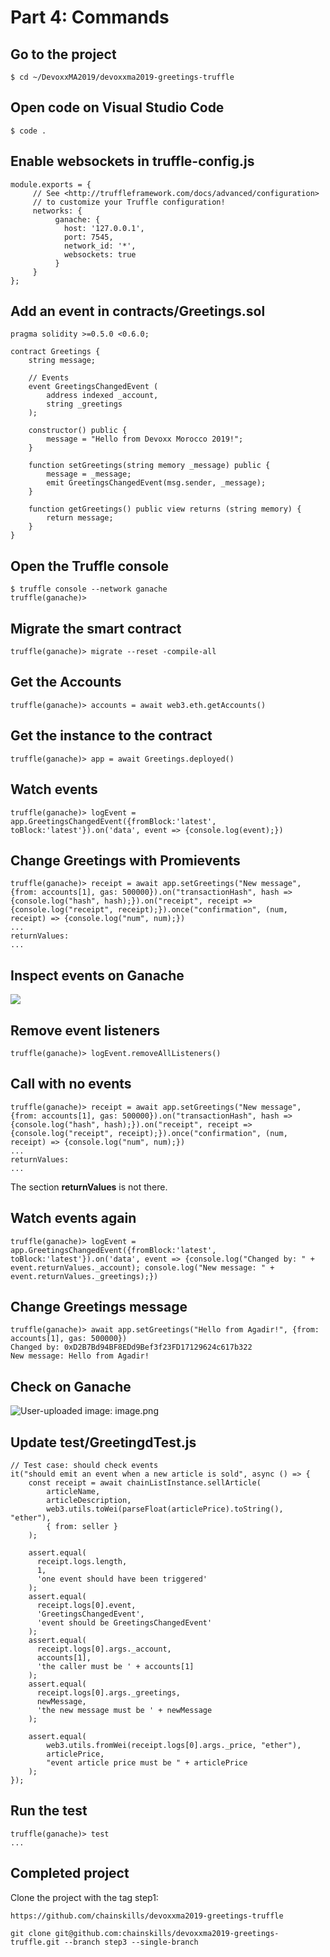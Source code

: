 # Part 4: Commands

## Go to the project


    $ cd ~/DevoxxMA2019/devoxxma2019-greetings-truffle


## Open code on Visual Studio Code


    $ code .


## Enable websockets in truffle-config.js


    module.exports = {
         // See <http://truffleframework.com/docs/advanced/configuration>
         // to customize your Truffle configuration!
         networks: {
              ganache: {
                host: '127.0.0.1',
                port: 7545,
                network_id: '*',
                websockets: true
              }
         }
    };


## Add an event in contracts/Greetings.sol


    pragma solidity >=0.5.0 <0.6.0;
    
    contract Greetings {
        string message;
    
        // Events
        event GreetingsChangedEvent (
            address indexed _account,
            string _greetings
        );
    
        constructor() public {
            message = "Hello from Devoxx Morocco 2019!";
        }
    
        function setGreetings(string memory _message) public {
            message = _message;
            emit GreetingsChangedEvent(msg.sender, _message);
        }
    
        function getGreetings() public view returns (string memory) {
            return message;
        }
    }


## Open the Truffle console


    $ truffle console --network ganache
    truffle(ganache)> 


## Migrate the smart contract


    truffle(ganache)> migrate --reset -compile-all


## Get the Accounts


    truffle(ganache)> accounts = await web3.eth.getAccounts()


## Get the instance to the contract


    truffle(ganache)> app = await Greetings.deployed()


## Watch events


    truffle(ganache)> logEvent = app.GreetingsChangedEvent({fromBlock:'latest', toBlock:'latest'}).on('data', event => {console.log(event);})


## Change Greetings with Promievents


    truffle(ganache)> receipt = await app.setGreetings("New message", {from: accounts[1], gas: 500000}).on("transactionHash", hash => {console.log("hash", hash);}).on("receipt", receipt => {console.log("receipt", receipt);}).once("confirmation", (num, receipt) => {console.log("num", num);})
    ...
    returnValues:
    ...


## Inspect events on Ganache
![](https://paper-attachments.dropbox.com/s_FFDD014BD994F34BAC98AE5DF07025E53AB55A56EA777412D74A6A198A1DB435_1572777346571_image.png)



## Remove event listeners


    truffle(ganache)> logEvent.removeAllListeners()


## Call with no events


    truffle(ganache)> receipt = await app.setGreetings("New message", {from: accounts[1], gas: 500000}).on("transactionHash", hash => {console.log("hash", hash);}).on("receipt", receipt => {console.log("receipt", receipt);}).once("confirmation", (num, receipt) => {console.log("num", num);})
    ...
    returnValues:
    ...

The section **returnValues** is not there.

## Watch events again


    truffle(ganache)> logEvent = app.GreetingsChangedEvent({fromBlock:'latest', toBlock:'latest'}).on('data', event => {console.log("Changed by: " + event.returnValues._account); console.log("New message: " + event.returnValues._greetings);})


## Change Greetings message


    truffle(ganache)> await app.setGreetings("Hello from Agadir!", {from: accounts[1], gas: 500000})
    Changed by: 0xD2B7Bd94BF8EDd9Bef3f23FD17129624c617b322
    New message: Hello from Agadir!


## Check on Ganache


![User-uploaded image: image.png](https://paper-attachments.dropbox.com/s_FFDD014BD994F34BAC98AE5DF07025E53AB55A56EA777412D74A6A198A1DB435_1572779701355_image.png)



## Update test/GreetingdTest.js


    // Test case: should check events
    it("should emit an event when a new article is sold", async () => {
        const receipt = await chainListInstance.sellArticle(
            articleName,
            articleDescription,
            web3.utils.toWei(parseFloat(articlePrice).toString(), "ether"),
            { from: seller }
        );
    
        assert.equal(
          receipt.logs.length,
          1,
          'one event should have been triggered'
        );
        assert.equal(
          receipt.logs[0].event,
          'GreetingsChangedEvent',
          'event should be GreetingsChangedEvent'
        );
        assert.equal(
          receipt.logs[0].args._account,
          accounts[1],
          'the caller must be ' + accounts[1]
        );
        assert.equal(
          receipt.logs[0].args._greetings,
          newMessage,
          'the new message must be ' + newMessage
        );
    
        assert.equal(
            web3.utils.fromWei(receipt.logs[0].args._price, "ether"),
            articlePrice,
            "event article price must be " + articlePrice
        );
    });


## Run the test


    truffle(ganache)> test
    ...
## Completed project

Clone the project with the tag step1:


    https://github.com/chainskills/devoxxma2019-greetings-truffle
    
    git clone git@github.com:chainskills/devoxxma2019-greetings-truffle.git --branch step3 --single-branch

